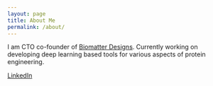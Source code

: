 ```yaml
---
layout: page
title: About Me
permalink: /about/
---
```


I am CTO co-founder of [Biomatter Designs](https://www.biomatterdesigns.com/). Currently working on developing deep learning based tools for various aspects of protein engineering.

[LinkedIn](https://www.linkedin.com/in/donatasrep/)
